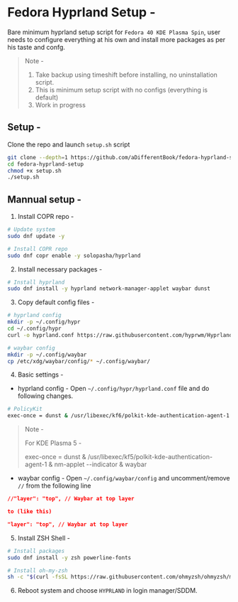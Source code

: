 # Fedora Hyprland Setup -

Bare minimum hyprland setup script for `Fedora 40 KDE Plasma Spin`, user needs to configure everything at his own and install more packages as per his taste and confg.

>Note -
>
>1. Take backup using timeshift before installing, no uninstallation script.
>2. This is minimum setup script with no configs (everything is default)
>3. Work in progress

## Setup -

Clone the repo and launch `setup.sh` script

```bash
git clone --depth=1 https://github.com/aDifferentBook/fedora-hyprland-setup.git
cd fedora-hyprland-setup
chmod +x setup.sh
./setup.sh
```

## Mannual  setup -

1. Install COPR repo -

```bash
# Update system
sudo dnf update -y

# Install COPR repo
sudo dnf copr enable -y solopasha/hyprland
```

2. Install necessary packages -

```bash
# Install hyprland
sudo dnf install -y hyprland network-manager-applet waybar dunst
```

3. Copy default config files -

```bash
# hyprland config
mkdir -p ~/.config/hypr
cd ~/.config/hypr
curl -o hyprland.conf https://raw.githubusercontent.com/hyprwm/Hyprland/main/example/hyprland.conf

# waybar config
mkdir -p ~/.config/waybar
cp /etc/xdg/waybar/config/* ~/.config/waybar/
```

4. Basic settings -

- hyprland config - Open `~/.config/hypr/hyprland.conf` file and do following changes.

```bash
# PolicyKit
exec-once = dunst & /usr/libexec/kf6/polkit-kde-authentication-agent-1 & nm-applet --indicator & waybar 
```

> Note -
>
> For KDE Plasma 5 -
>
> exec-once = dunst & /usr/libexec/kf5/polkit-kde-authentication-agent-1 & nm-applet --indicator & waybar
>

- waybar config - Open `~/.config/waybar/config` and uncomment/remove `//` from the following line

```json
//"layer": "top", // Waybar at top layer

to (like this)

"layer": "top", // Waybar at top layer
```

5. Install ZSH Shell -

```bash
# Install packages
sudo dnf install -y zsh powerline-fonts

# Install oh-my-zsh
sh -c "$(curl -fsSL https://raw.githubusercontent.com/ohmyzsh/ohmyzsh/master/tools/install.sh)"

```

6. Reboot system and choose `HYPRLAND` in login manager/SDDM.
